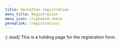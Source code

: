 ```yaml
---
title: Hackathon registration
menu_title: Registration
menu_icon: clipboard-check
permalink: /registration/
---
```


{:.lead}
This is a holding page for the registration form.
